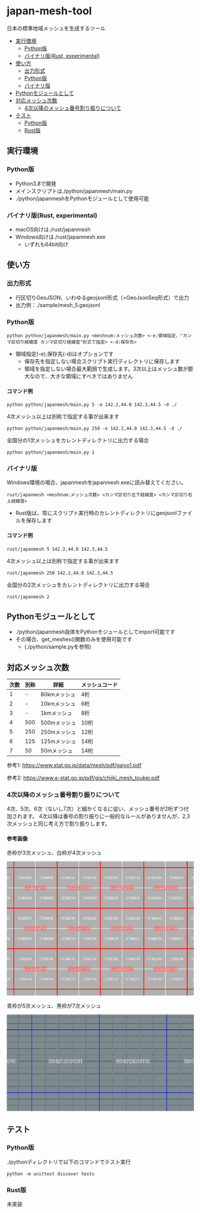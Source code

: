 # japan-mesh-tool

日本の標準地域メッシュを生成するツール

<!-- TOC -->

- [実行環境](#実行環境)
    - [Python版](#python版)
    - [バイナリ版(Rust, experimental)](#バイナリ版rust-experimental)
- [使い方](#使い方)
    - [出力形式](#出力形式)
    - [Python版](#python版-1)
    - [バイナリ版](#バイナリ版)
- [Pythonモジュールとして](#pythonモジュールとして)
- [対応メッシュ次数](#対応メッシュ次数)
    - [4次以降のメッシュ番号割り振りについて](#4次以降のメッシュ番号割り振りについて)
- [テスト](#テスト)
    - [Python版](#python版-2)
    - [Rust版](#rust版)

<!-- /TOC -->

## 実行環境

### Python版
- Python3.8で開発
- メインスクリプトは./python/japanmesh/main.py
- ./python/japanmeshをPythonモジュールとして使用可能

### バイナリ版(Rust, experimental)
- macOS向けは./rust/japanmesh
- Windows向けは./rust/japanmesh.exe
    - いずれも64bit向け

## 使い方

### 出力形式

- 行区切りGeoJSON、いわゆるgeojsonl形式（=GeoJsonSeq形式）で出力
- 出力例：./sample/mesh_5.geojsonl

### Python版

```
python python/japanmesh/main.py <meshnum:メッシュ次数> <-e:領域指定、"カンマ区切り経緯度 カンマ区切り経緯度"形式で指定> <-d:保存先>
```

- 領域指定(-e),保存先(-d)はオプションです
    - 保存先を指定しない場合スクリプト実行ディレクトリに保存します
    - 領域を指定しない場合最大範囲で生成します。3次以上はメッシュ数が膨大なので、大きな領域にすべきではありません


#### コマンド例

```
python python/japanmesh/main.py 5 -e 142.2,44.0 142.3,44.5 -d ./
```

4次メッシュ以上は別称で指定する事が出来ます
```
python python/japanmesh/main.py 250 -e 142.2,44.0 142.3,44.5 -d ./
```

全国分の1次メッシュをカレントディレクトリに出力する場合
```
python python/japanmesh/main.py 1
```

### バイナリ版

Windows環境の場合、japanmeshをjapanmesh.exeに読み替えてください。

```
rust/japanmesh <meshnum:メッシュ次数> <カンマ区切り左下経緯度> <カンマ区切り右上経緯度>
```

- Rust版は、常にスクリプト実行時のカレントディレクトリにgeojsonlファイルを保存します


#### コマンド例

```
rust/japanmesh 5 142.2,44.0 142.3,44.5
```

4次メッシュ以上は別称で指定する事が出来ます
```
rust/japanmesh 250 142.2,44.0 142.3,44.5
```

全国分の2次メッシュをカレントディレクトリに出力する場合
```
rust/japanmesh 2
```

## Pythonモジュールとして

- ./python/japanmesh自体をPythonモジュールとしてimport可能です
- その場合、get_meshes()関数のみを使用可能です
    - (./python/sample.pyを参照)


## 対応メッシュ次数

|  次数  |  別称  |  詳細  |  メッシュコード  |
| ---- | ---- | ---- | ---- |
|  1  |  -  |  80kmメッシュ |  4桁  |
|  2  |  -  |  10kmメッシュ |  6桁  |
|  3  |  -  |  1kmメッシュ  |  8桁  |
|  4  |  500  |  500mメッシュ |  10桁  |
|  5  |  250  |  250mメッシュ |  12桁  |
|  6  |  125  |  125mメッシュ |  14桁  |
|  7  |  50  |  50mメッシュ  |  14桁  |

参考1: https://www.stat.go.jp/data/mesh/pdf/gaiyo1.pdf

参考2: https://www.e-stat.go.jp/pdf/gis/chiiki_mesh_toukei.pdf

### 4次以降のメッシュ番号割り振りについて
4次、5次、6次（ないし7次）と細かくなるに従い、メッシュ番号が2桁ずつ付加されます。
4次以降は番号の割り振りに一般的なルールがありませんが、2,3次メッシュと同じ考え方で割り振りします。

#### 参考画像

赤枠が3次メッシュ、白枠が4次メッシュ

<img src="./imgs/01.png">


青枠が5次メッシュ、黒枠が7次メッシュ

<img src="./imgs/02.png">

## テスト

### Python版
./pythonディレクトリで以下のコマンドでテスト実行

```shell
python -m unittest discover tests
```

### Rust版
未実装
